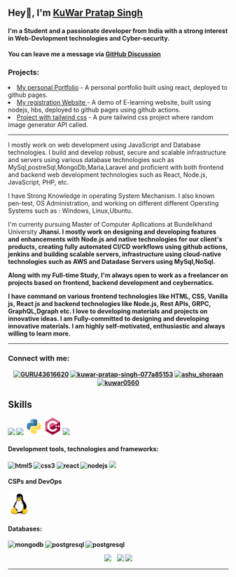 <!-- ### ⚡ Fun fact: Developing Developing Developing
<!--
**kuwarp/kuwarp** is a ✨ _special_ ✨ repository because its `README.md` (this file) appears on your GitHub profile.

Here are some ideas to get you started:

- 🔭 I’m currently working on ...
- 🌱 I’m currently learning ...
- 👯 I’m looking to collaborate on ...
- 🤔 I’m looking for help with ...
- 💬 Ask me about ...
- 📫 How to reach me: ...
- 😄 Pronouns: ...
- ⚡ Fun fact: ...
-->
 
 
 <h2 align="left">Hey👋, I'm <a href="#">KuWar Pratap Singh</a></h2>


<h4>I'm a Student and a passionate developer from India with a strong interest in Web-Devlopment technologies and Cyber-security.</h4>

<!-- <img src="/res/MicrosoftTeams-image%20(12).png" /> -->

<b>You can leave me a message via <a href="https://github.com/kuwarp/kuwarp/discussions/3"> GitHub Discussion</a></b>

### Projects:
<li><a href="#">My personal Portfolio</a> - A personal portfolio built using react, deployed to github pages.
<li><a href="https://github.com/kuwarp/registrationByGuru">My registration Website </a>- A demo of E-learning website, built using nodejs, hbs, deployed to github pages using github actions.
  <li><a href="https://kuwarp.github.io/challange/">Project with tailwind css</a> - A pure tailwind css project where random image generator API called.
<!-- <li><a href="https://github.com/tush-tr/gcloudact">GcloudAct</a> - A Terraform module for hosting your own runner for CI/CD on Google Cloud to run jobs in your GitHub Actions workflows. -->
<!-- <li><a href="https://tush-tr.github.io/BookAnyCar/">Book Any Car</a> - A car rental system website built using nodejs and EJS. -->
<!-- <li><a href="https://www.npmjs.com/package/@tush-tr/csv2json">csv2json</a> - A npm package to convert your csv files to json. -->
<!-- <li><a href="https://www.npmjs.com/package/@tush-tr/nosondb">NosonDB</a> - A Simple , Lightweight , Efficent JSON based database for Nodejs. -->

 
<hr>
<!-- Information -->
<p>
I mostly work on web development using JavaScript and Database technologies. I build and develop robust, secure and scalable infrastructure and servers using various database  technologies such as MySql,postreSql,MongoDb,Maria,Laravel and proficient with both frontend and backend web development technologies such as React, Node.js, JavaScript, PHP, etc.</p>
  
  <p> 
    I have Strong Knowledge in operating System Mechanism. I also known pen-test, OS Administration, and working on different different Opersting Systems such as : Windows, Linux,Ubuntu.
    <br>
    
  </p>

<p>
 I'm currenty pursuing Master of Computer Apllications at Bundelkhand University <b>Jhansi<b>. I mostly work on designing and developing features and enhancements with Node.js and native technologies for our client's products,
creating fully automated CI/CD workflows using github actions, jenkins
and building scalable servers, infrastructure using cloud-native technologies such as AWS and Datadase Servers using MySql,NoSql.
</p>

<p>
 Along with my Full-time Study, I'm always open to work as a freelancer on projects based on frontend, backend development and ceybernatics.
</p>
 
<p>I have command on various frontend technologies like HTML, CSS, Vanilla js, React js and backend technologies like Node.js, Rest APIs, GRPC, GraphQL,Dgraph etc. I love to developing materials and projects on innovative ideas. I am Fully-committed to designing and developing innovative materials. I am highly self-motivated, enthusiastic and always willing to learn more.</p>
<hr>

<h3 align="left">Connect with me:</h3>
<p align="center">
<a href="https://twitter.com/GURU43616620" target="blank"><img align="center" src="https://cdn.jsdelivr.net/npm/simple-icons@3.0.1/icons/twitter.svg" alt="GURU43616620" height="30" width="40" /></a>
<a href="https://www.linkedin.com/in/kuwar-pratap-singh-077a85153" target="blank"><img align="center" src="https://cdn.jsdelivr.net/npm/simple-icons@3.0.1/icons/linkedin.svg" alt="kuwar-pratap-singh-077a85153" height="30" width="40" /></a>
<a href="https://instagram.com/ashu_shoraan_" target="blank"><img align="center" src="https://cdn.jsdelivr.net/npm/simple-icons@3.0.1/icons/instagram.svg" alt="ashu_shoraan" height="30" width="40" /></a>
<a href="https://www.hackerrank.com/kuwar0560" target="blank"><img align="center" src="https://cdn.jsdelivr.net/npm/simple-icons@3.0.1/icons/hackerrank.svg" alt="kuwar0560" height="30" width="40" /></a>
</p>

<h2>Skills</h2>
<p float="left">
<img src="https://github.com/tush-tr/tush-tr/blob/master/res/js.gif" height="50">
<img src="https://raw.githubusercontent.com/itsksaurabh/itsksaurabh/master/assets/golang.gif"  height="50" />
<img src="https://raw.githubusercontent.com/devicons/devicon/master/icons/python/python-original.svg" height="40"/>
<img src="https://raw.githubusercontent.com/devicons/devicon/master/icons/cplusplus/cplusplus-original.svg" alt="cplusplus"height="40"/> 
<a href="https://docs.gitlab.com/ee/ci/" target="_blank" >
    <img src="https://raw.githubusercontent.com/itsksaurabh/itsksaurabh/master/assets/cicd.gif"  height="45" />
</a>
</p>
<!-- ___________________________________________________________________________ -->
<h4>Development tools, technologies and frameworks:</h4>
<p>
<img src="https://github.com/tush-tr/tush-tr/blob/master/res/html.gif" alt="html5" width="40" height="50"/> 
<img src="https://github.com/tush-tr/tush-tr/blob/master/res/css.gif" alt="css3" width="40" height="50"/>
<img src="https://github.com/tush-tr/tush-tr/blob/master/res/react.gif" alt="react" width="40" height="50"/>
<img src="https://github.com/tush-tr/tush-tr/blob/master/res/node.gif" alt="nodejs" width="40" height="50"/>
<img src="https://raw.githubusercontent.com/itsksaurabh/itsksaurabh/master/assets/grpc.gif"  height="50" />
</p>
<!-- ______________________________________________________________________ -->
<h4>CSPs and DevOps</h4>
<p>
<!-- <img src="https://cdn.worldvectorlogo.com/logos/google-cloud-3.svg" width="160" height="50" /> -->
<img src="https://raw.githubusercontent.com/devicons/devicon/master/icons/linux/linux-original.svg" alt="linux" width="50" height="50"/>
<!-- <img src="https://github.com/tush-tr/tush-tr/blob/master/res/docker.gif" height="50" > -->
<!-- <img src="https://github.com/tush-tr/tush-tr/blob/master/res/k8s.gif" width="50" height="50" > -->
<!--    <a href="https://www.terraform.io/" target="_blank" >
    <img src="https://raw.githubusercontent.com/itsksaurabh/itsksaurabh/master/assets/terraform.gif" width="100" height="50" />
  </a> -->
</p>
<h4>Databases:</h4>
<p>
<img src="https://github.com/tush-tr/tush-tr/blob/master/res/mongo.gif" alt="mongodb" width="30" height="40"/>
<img src="https://github.com/tush-tr/tush-tr/blob/master/res/postgresql.gif" alt="postgresql" width="30" height="40"/> 
<img src="https://media0.giphy.com/media/SzYP8lnr7cWAyhXRln/giphy.gif?cid=790b76110ce830b5e7fc8d50f14b3391c36af5ba330946dd&rid=giphy.gif&ct=s" alt="postgresql" width="30" height="40"/> 
</p>

<p align="center">
  <img width="44%" src="https://github-readme-stats.vercel.app/api?username=kuwarp&theme=react&cache_seconds=30&hide_border=truek"/>&nbsp;&nbsp;&nbsp;
  <img width="44%" src="https://github-readme-streak-stats.herokuapp.com/?user=kuwarp&theme=react&cache_seconds=30&hide_border=true"/>
 <img src="https://github-profile-summary-cards.vercel.app/api/cards/profile-details?username=kuwarp&theme=dracula"/>
</p>

<hr>
